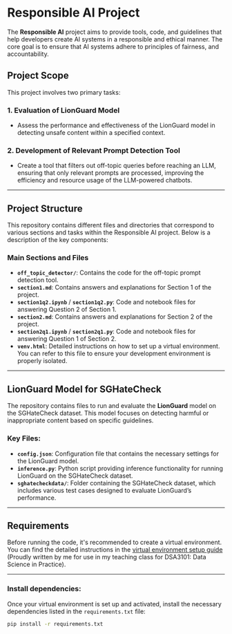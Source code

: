 # Responsible AI Project

The **Responsible AI** project aims to provide tools, code, and guidelines that help developers create AI systems in a responsible and ethical manner. The core goal is to ensure that AI systems adhere to principles of fairness, and accountability. 

## Project Scope

This project involves two primary tasks:

### 1. **Evaluation of LionGuard Model**
   - Assess the performance and effectiveness of the LionGuard model in detecting unsafe content within a specified context.

### 2. **Development of Relevant Prompt Detection Tool**
   - Create a tool that filters out off-topic queries before reaching an LLM, ensuring that only relevant prompts are processed, improving the efficiency and resource usage of the LLM-powered chatbots.

---

## Project Structure

This repository contains different files and directories that correspond to various sections and tasks within the Responsible AI project. Below is a description of the key components:

### **Main Sections and Files**

- **`off_topic_detector/`**: Contains the code for the off-topic prompt detection tool.
- **`section1.md`**: Contains answers and explanations for Section 1 of the project.
- **`section1q2.ipynb`** / **`section1q2.py`**: Code and notebook files for answering Question 2 of Section 1.
- **`section2.md`**: Contains answers and explanations for Section 2 of the project.
- **`section2q1.ipynb`** / **`section2q1.py`**: Code and notebook files for answering Question 1 of Section 2.
- **`venv.html`**: Detailed instructions on how to set up a virtual environment. You can refer to this file to ensure your development environment is properly isolated.

---

## LionGuard Model for SGHateCheck

The repository contains files to run and evaluate the **LionGuard** model on the SGHateCheck dataset. This model focuses on detecting harmful or inappropriate content based on specific guidelines.

### Key Files:
- **`config.json`**: Configuration file that contains the necessary settings for the LionGuard model.
- **`inference.py`**: Python script providing inference functionality for running LionGuard on the SGHateCheck dataset.
- **`sghatecheckdata/`**: Folder containing the SGHateCheck dataset, which includes various test cases designed to evaluate LionGuard’s performance.

---

## Requirements

Before running the code, it's recommended to create a virtual environment. You can find the detailed instructions in the [virtual environment setup guide](venv.html) (Proudly written by me for use in my teaching class for DSA3101: Data Science in Practice).

---



### Install dependencies:

Once your virtual environment is set up and activated, install the necessary dependencies listed in the `requirements.txt` file:

```bash
pip install -r requirements.txt
```